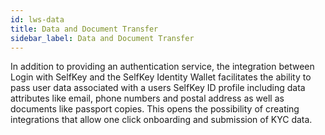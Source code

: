 ```yaml
---
id: lws-data
title: Data and Document Transfer
sidebar_label: Data and Document Transfer
---
```


In addition to providing an authentication service, the integration between Login with SelfKey and the SelfKey Identity Wallet facilitates the ability to pass user data associated with a users SelfKey ID profile including data attributes like email, phone numbers and postal address as well as documents like passport copies. This opens the possibility of creating integrations that allow one click onboarding and submission of KYC data.  

